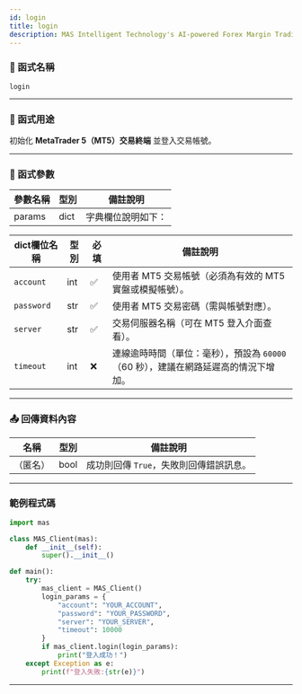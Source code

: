 ```yaml
---
id: login
title: login
description: MAS Intelligent Technology's AI-powered Forex Margin Trading Platform with full MetaTrader MT5 broker integration allows investors to generate automated trading strategies simply by entering text. Supports instant backtesting,real-time data synchronization,and seamless multi-broker switching. No coding experience required to easily launch AI automated trading,optimize strategies,and reduce market risk. Designed for both individual traders and financial institutions with standardized MetaTrader MT5-compatible APIs,automated backtesting,and quantitative strategy optimization to help enterprises deploy stable and efficient trading solutions quickly.
---
```


### 🧩 函式名稱

`login`

---

### 🎯 函式用途

初始化 **MetaTrader 5（MT5）交易終端** 並登入交易帳號。  

---

### 🔧 函式參數

| 參數名稱 | 型別 | 備註說明 |
|----------|------|----------|
| params   | dict | 字典欄位說明如下： |

| dict欄位名稱    | 型別    | 必填 | 備註說明 |
|----------------|---------|------|----------|
| `account`      | int     | ✅   | 使用者 MT5 交易帳號（必須為有效的 MT5 實盤或模擬帳號）。 |
| `password`     | str     | ✅   | 使用者 MT5 交易密碼（需與帳號對應）。 |
| `server`       | str     | ✅   | 交易伺服器名稱（可在 MT5 登入介面查看）。 |
| `timeout`      | int     | ❌   | 連線逾時時間（單位：毫秒），預設為 `60000`（60 秒），建議在網路延遲高的情況下增加。 |

---

### 📤 回傳資料內容

| 名稱     | 型別  | 備註說明                                   |
|----------|-------|--------------------------------------------|
| （匿名） | bool  | 成功則回傳 `True`，失敗則回傳錯誤訊息。 |

---

### 範例程式碼

```python
import mas

class MAS_Client(mas):
    def __init__(self):
        super().__init__()

def main():
    try:
        mas_client = MAS_Client()
        login_params = {
            "account": "YOUR_ACCOUNT",
            "password": "YOUR_PASSWORD",
            "server": "YOUR_SERVER",
            "timeout": 10000
        }
        if mas_client.login(login_params):
            print("登入成功！")
    except Exception as e:
        print(f"登入失敗:{str(e)}")
```
---